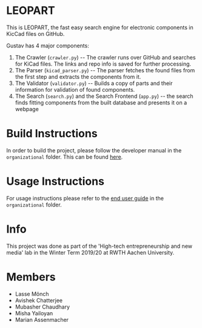 # LEOPART
This is LEOPART, the fast easy search engine for electronic components in KicCad files on GitHub.

Gustav has 4 major components:
1. The Crawler (`crawler.py`) -- The crawler runs over GitHub and searches for KiCad files. The links and repo info is saved for further processing.
2. The Parser (`kicad_parser.py`) --  The parser fetches the found files from the first step and extracts the components from it.
3. The Validator (`validator.py`) -- Builds a copy of parts and their information for validation of found components.
4. The Search (`search.py`) and the Search Frontend (`app.py`) --  the search finds fitting components from the built database and presents it on a webpage

# Build Instructions
In order to build the project, please follow the developer manual in the `organizational` folder. This can be found [here](./organizational/developer_manual.md). 

# Usage Instructions
For usage instructions please refer to the [end user guide](./organizational/end_user_guide.md) in the `organizational` folder.

# Info
This project was done as part of the 'High-tech entrepreneurship and new media' lab in the Winter Term 2019/20 at RWTH Aachen University.

# Members
- Lasse Mönch
- Avishek Chatterjee
- Mubasher Chaudhary
- Misha Yailoyan
- Marian Assenmacher